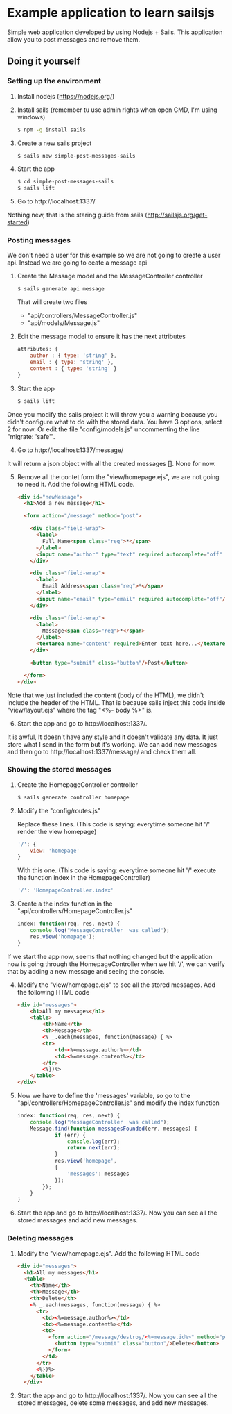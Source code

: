 # Example application to learn sailsjs
Simple web application developed by using Nodejs + Sails.
This application allow you to post messages and remove them.

## Doing it yourself
### Setting up the environment
1. Install nodejs (https://nodejs.org/)
2. Install sails (remember tu use admin rights when open CMD, I'm using windows)

	```sh
	$ npm -g install sails
	```
	
3. Create a new sails project

	```sh
	$ sails new simple-post-messages-sails
	```
	
4. Start the app

	```sh
	$ cd simple-post-messages-sails
	$ sails lift
	```

5. Go to http://localhost:1337/

Nothing new, that is the staring guide from sails (http://sailsjs.org/get-started)

### Posting messages

We don't need a user for this example so we are not going to create a user api. Instead we are going to ceate a message api

1. Create the Message model and the MessageController controller

	```sh
	$ sails generate api message
	```
	
	That will create two files

	- "api/controllers/MessageController.js"
	- "api/models/Message.js"
	
2. Edit the message model to ensure it has the next attributes

	```js
	attributes: {
		author : { type: 'string' },
		email : { type: 'string' },
		content : { type: 'string' }
	}
	```

3. Start the app

	```sh
	$ sails lift
	```
		
Once you modify the sails project it will throw you a warning because you didn't configure what to do with the stored data. You have 3 options, select 2 for now. Or edit the file "config/models.js" uncommenting the line "migrate: 'safe'".

4. Go to http://localhost:1337/message/

It will return a json object with all the created messages []. None for now.

5. Remove all the contet form the "view/homepage.ejs", we are not going to need it. Add the following HTML code.

	```html
	<div id="newMessage">
	  <h1>Add a new message</h1>

	  <form action="/message" method="post">

		<div class="field-wrap">
		  <label>
			Full Name<span class="req">*</span>
		  </label>
		  <input name="author" type="text" required autocomplete="off" />
		</div>

		<div class="field-wrap">
		  <label>
			Email Address<span class="req">*</span>
		  </label>
		  <input name="email" type="email" required autocomplete="off"/>
		</div>

		<div class="field-wrap">
		  <label>
			Message<span class="req">*</span>
		  </label>
		  <textarea name="content" required>Enter text here...</textarea>
		</div>

		<button type="submit" class="button"/>Post</button>

	  </form>
	</div>
	```

Note that we just included the content (body of the HTML), we didn't include the header of the HTML. That is because sails inject this code inside "view/layout.ejs" where the tag "<%- body %>" is.

6. Start the app and go to http://localhost:1337/. 

It is awful, It doesn't have any style and it doesn't validate any data. It just store what I send in the form but it's working. We can add new messages and then go to http://localhost:1337/message/ and check them all.

### Showing the stored messages

1. Create the HomepageController controller

	```sh
	$ sails generate controller homepage
	```

2. Modify the "config/routes.js"

	Replace these lines. (This code is saying: everytime someone hit '/' render the view homepage)
	```js
	'/': {
		view: 'homepage'
	}
	```
	
	With this one. (This code is saying: everytime someone hit '/' execute the function index in the HomepageController)
	```js
	'/': 'HomepageController.index'
	```
	
3. Create a the index function in the "api/controllers/HomepageController.js"

	```js
	index: function(req, res, next) {
		console.log("MessageController  was called");
		res.view('homepage');
	}
	```

If we start the app now, seems that nothing changed but the application now is going through the HomepageController when we hit '/', we can verify that by adding a new message and seeing the console.

4. Modify the "view/homepage.ejs" to see all the stored messages. Add the following HTML code

	```html
	<div id="messages">
		<h1>All my messages</h1>
		<table>
			<th>Name</th>
			<th>Message</th>
			<% _.each(messages, function(message) { %>
			<tr>
				<td><%=message.author%></td>
				<td><%=message.content%></td>
			</tr>
			<%})%>
		</table>
	</div>
	```

5. Now we have to define the 'messages' variable, so go to the "api/controllers/HomepageController.js" and modify the index function

	```js
	index: function(req, res, next) {
		console.log("MessageController  was called");
		Message.find(function messagesFounded(err, messages) {
				if (err) {
					console.log(err);
					return next(err);
				}
				res.view('homepage',
				{
					'messages': messages
				});
			});
		}
	}
	```

6. Start the app and go to http://localhost:1337/. Now you can see all the stored messages and add new messages. 

### Deleting messages

1. Modify the "view/homepage.ejs". Add the following HTML code

	```html
	<div id="messages">
	  <h1>All my messages</h1>
	  <table>
		<th>Name</th>
		<th>Message</th>
		<th>Delete</th>
		<% _.each(messages, function(message) { %>
		  <tr>
			<td><%=message.author%></td>
			<td><%=message.content%></td>
			<td>
			  <form action="/message/destroy/<%=message.id%>" method="post">
				<button type="submit" class="button"/>Delete</button>
			  </form>
			</td>
		  </tr>
		  <%})%>
		</table>
	  </div>
	```

2. Start the app and go to http://localhost:1337/. Now you can see all the stored messages, delete some messages, and add new messages.
